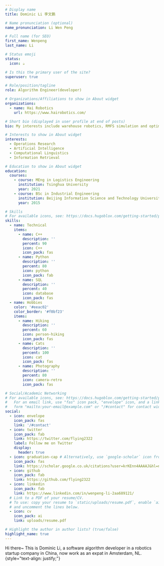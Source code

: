 ```yaml
---
# Display name
title: Dominic Li 李文鹏

# Name pronunciation (optional)
name_pronunciation: Li Wen Peng

# Full name (for SEO)
first_name: Wenpeng
last_name: Li

# Status emoji
status:
  icon: ☕️

# Is this the primary user of the site?
superuser: true

# Role/position/tagline
role: Algorithm Engineer(developer)

# Organizations/Affiliations to show in About widget
organizations:
  - name: Hai Robotics
    url: https://www.hairobotics.com/

# Short bio (displayed in user profile at end of posts)
bio: My interests include warehouse robotics, RMFS simulation and optimization and MAPF.

# Interests to show in About widget
interests:
  - Operations Research
  - Artificial Intelligence
  - Computational Linguistics
  - Information Retrieval

# Education to show in About widget
education:
  courses:
    - course: MEng in Logistics Engineering
      institution: Tsinghua University
      year: 2021
    - course: BSc in Industrial Engineering
      institution: Beijing Information Science and Technology University
      year: 2015

# Skills
# For available icons, see: https://docs.hugoblox.com/getting-started/page-builder/#icons
skills:
  - name: Technical
    items:
      - name: C++
        description: ''
        percent: 90
        icon: C++
        icon_pack: fas
      - name: Python
        description: ''
        percent: 80
        icon: python
        icon_pack: fab
      - name: SQL
        description: ''
        percent: 40
        icon: database
        icon_pack: fas
  - name: Hobbies
    color: '#eeac02'
    color_border: '#f0bf23'
    items:
      - name: Hiking
        description: ''
        percent: 60
        icon: person-hiking
        icon_pack: fas
      - name: Cats
        description: ''
        percent: 100
        icon: cat
        icon_pack: fas
      - name: Photography
        description: ''
        percent: 80
        icon: camera-retro
        icon_pack: fas

# Social/Academic Networking
# For available icons, see: https://docs.hugoblox.com/getting-started/page-builder/#icons
#   For an email link, use "fas" icon pack, "envelope" icon, and a link in the
#   form "mailto:your-email@example.com" or "/#contact" for contact widget.
social:
  - icon: envelope
    icon_pack: fas
    link: '/#contact'
  - icon: twitter
    icon_pack: fab
    link: https://twitter.com/flying2322
    label: Follow me on Twitter
    display:
      header: true
  - icon: graduation-cap # Alternatively, use `google-scholar` icon from `ai` icon pack
    icon_pack: fas
    link: https://scholar.google.co.uk/citations?user=krKEnn4AAAAJ&hl=nl
  - icon: github
    icon_pack: fab
    link: https://github.com/flying2322
  - icon: linkedin
    icon_pack: fab
    link: https://www.linkedin.com/in/wenpeng-li-2aa689121/
  # Link to a PDF of your resume/CV.
  # To use: copy your resume to `static/uploads/resume.pdf`, enable `ai` icons in `params.yaml`,
  # and uncomment the lines below.
  - icon: cv
    icon_pack: ai
    link: uploads/resume.pdf

# Highlight the author in author lists? (true/false)
highlight_name: true
---
```


Hi there~ This is Dominic Li, a software algorithm developer in a robotics startup company in China, now work as an expat in Amsterdam, NL.
{style="text-align: justify;"}

